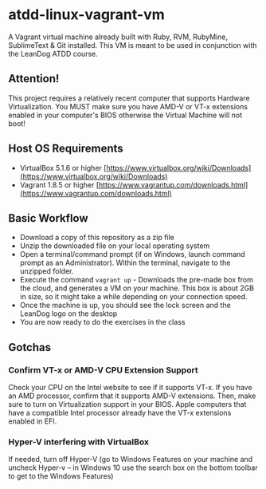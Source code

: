 # atdd-linux-vagrant-vm
A Vagrant virtual machine already built with Ruby, RVM, RubyMine, SublimeText & Git installed. This VM is meant to be used in conjunction with the LeanDog ATDD course.

## Attention!

This project requires a relatively recent computer that supports Hardware Virtualization. You MUST make sure you have AMD-V or VT-x extensions enabled in your computer's BIOS otherwise the Virtual Machine will not boot!

## Host OS Requirements

  * VirtualBox 5.1.6 or higher [https://www.virtualbox.org/wiki/Downloads](https://www.virtualbox.org/wiki/Downloads)
  * Vagrant 1.8.5 or higher [https://www.vagrantup.com/downloads.html](https://www.vagrantup.com/downloads.html)

## Basic Workflow

  * Download a copy of this repository as a zip file
  * Unzip the downloaded file on your local operating system
  * Open a terminal/command prompt (if on Windows, launch command prompt as an Administrator). Within the terminal, navigate to the unzipped folder.
  * Execute the command `vagrant up` - Downloads the pre-made box from the cloud, and generates a VM on your machine. This box is about 2GB in size, so it might take a while depending on your connection speed.
  * Once the machine is up, you should see the lock screen and the LeanDog logo on the desktop
  * You are now ready to do the exercises in the class

## Gotchas

### Confirm VT-x or AMD-V CPU Extension Support

Check your CPU on the Intel website to see if it supports VT-x. If you have an AMD processor, confirm that it supports AMD-V extensions. Then, make sure to turn on Virtualization support in your BIOS. Apple computers that have a compatible Intel processor already have the VT-x extensions enabled in EFI.

### Hyper-V interfering with VirtualBox

If needed, turn off Hyper-V (go to Windows Features on your machine and uncheck Hyper-v – in Windows 10 use the search box on the bottom toolbar to get to the Windows Features)
